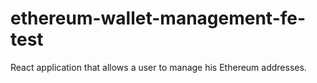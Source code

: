 # ethereum-wallet-management-fe-test
React application that allows a user to manage his Ethereum addresses.
